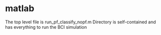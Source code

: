 # matlab
The top level file is run_pf_classify_nopf.m
Directory is self-contained and has everything to run the BCI simulation
